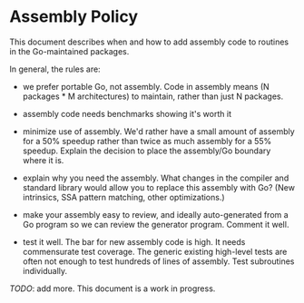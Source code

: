 # Assembly Policy

This document describes when and how to add assembly code to routines in the Go-maintained packages.

In general, the rules are:

* we prefer portable Go, not assembly. Code in assembly means (N packages * M architectures) to maintain, rather than just N packages.

* assembly code needs benchmarks showing it's worth it

* minimize use of assembly. We'd rather have a small amount of assembly for a 50% speedup rather than twice as much assembly for a 55% speedup. Explain the decision to place the assembly/Go boundary where it is.

* explain why you need the assembly. What changes in the compiler and standard library would allow you to replace this assembly with Go? (New intrinsics, SSA pattern matching, other optimizations.)

* make your assembly easy to review, and ideally auto-generated from a Go program so we can review the generator program. Comment it well.

* test it well. The bar for new assembly code is high. It needs commensurate test coverage. The generic existing high-level tests are often not enough to test hundreds of lines of assembly. Test subroutines individually.

*TODO*: add more. This document is a work in progress.